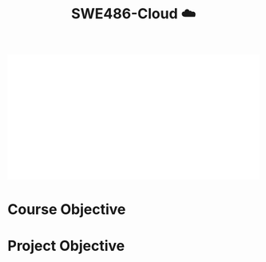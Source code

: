 <h1 align="center"> SWE486-Cloud ☁️ </h1>

<br> <br>
<img src="./board.svg" alt="" /> 



<h1> Course Objective </h1>

<h1> Project Objective </h1>
